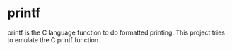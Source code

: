 # printf
printf is the C language function to do formatted printing. This project tries to emulate the C printf function.
